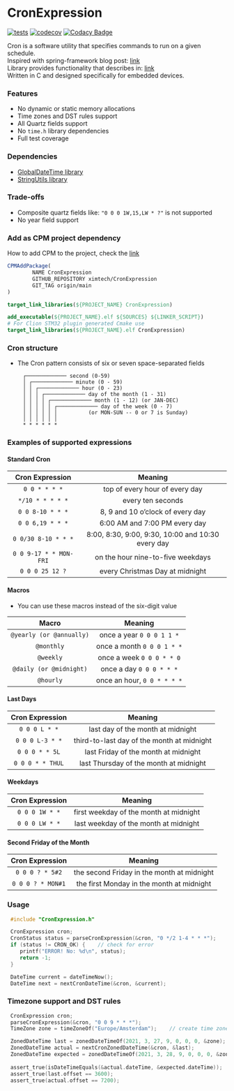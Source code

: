 # CronExpression

[![tests](https://github.com/ximtech/CronExpression/actions/workflows/cmake-ci.yml/badge.svg?branch=main)](https://github.com/ximtech/CronExpression/actions/workflows/cmake-ci.yml)
[![codecov](https://codecov.io/gh/ximtech/CronExpression/branch/main/graph/badge.svg?token=i7dQ3yGhTj)](https://codecov.io/gh/ximtech/CronExpression)
[![Codacy Badge](https://app.codacy.com/project/badge/Grade/0a5a72592b2c4d438331ae980b3953b8)](https://www.codacy.com/gh/ximtech/CronExpression/dashboard)

Cron is a software utility that specifies commands to run on a given schedule. \
Inspired with spring-framework blog
post: [link](https://spring.io/blog/2020/11/10/new-in-spring-5-3-improved-cron-expressions) \
Library provides functionality that describes
in: [link](http://www.quartz-scheduler.org/documentation/quartz-2.3.0/tutorials/crontrigger.html) \
Written in C and designed specifically for embedded devices.

### Features

- No dynamic or static memory allocations
- Time zones and DST rules support
- All Quartz fields support
- No `time.h` library dependencies
- Full test coverage

### Dependencies

- [GlobalDateTime library](https://github.com/ximtech/GlobalDateTime)
- [StringUtils library](https://github.com/ximtech/StringUtils)

### Trade-offs

- Composite quartz fields like: `"0 0 0 1W,15,LW * ?"` is not supported
- No year field support

### Add as CPM project dependency

How to add CPM to the project, check the [link](https://github.com/cpm-cmake/CPM.cmake)

```cmake
CPMAddPackage(
        NAME CronExpression
        GITHUB_REPOSITORY ximtech/CronExpression
        GIT_TAG origin/main
)

target_link_libraries(${PROJECT_NAME} CronExpression)
```

```cmake
add_executable(${PROJECT_NAME}.elf ${SOURCES} ${LINKER_SCRIPT})
# For Clion STM32 plugin generated Cmake use 
target_link_libraries(${PROJECT_NAME}.elf CronExpression)
```

### Cron structure

- The Cron pattern consists of six or seven space-separated fields

```text
     ┌───────────── second (0-59)
     │ ┌───────────── minute (0 - 59)
     │ │ ┌───────────── hour (0 - 23)
     │ │ │ ┌───────────── day of the month (1 - 31)
     │ │ │ │ ┌───────────── month (1 - 12) (or JAN-DEC)
     │ │ │ │ │ ┌───────────── day of the week (0 - 7)
     │ │ │ │ │ │          (or MON-SUN -- 0 or 7 is Sunday)
     │ │ │ │ │ │
     * * * * * *
```

### Examples of supported expressions

#### Standard Cron

|  **Cron Expression**       |                    **Meaning**                       |
|:--------------------:	     |:-------------------------------------------------:	|
|      `0 0 * * * *`         |           top of every hour of every day             |
|    `*/10 * * * * *`        |                 every ten seconds                    |
|    `0 0 8-10 * * *`        |          8, 9 and 10 o’clock of every day            |
|    `0 0 6,19 * * *`        |           6:00 AM and 7:00 PM every day              |
|   `0 0/30 8-10 * * *`      | 8:00, 8:30, 9:00, 9:30, 10:00 and 10:30 every day    |
| `0 0 9-17 * * MON-FRI`     |         on the hour nine-to-five weekdays            |
|     `0 0 0 25 12 ?`        |          every Christmas Day at midnight             |

#### Macros

- You can use these macros instead of the six-digit value

|         **Macro**        	    |         **Meaning**         	|
|:------------------------:	    |:---------------------------:	|
| `@yearly (or @annually)` 	    |  once a year `0 0 0 1 1 *`  	|
|        `@monthly`        	    |  once a month `0 0 0 1 * *` 	|
|        `@weekly`         	    |  once a week `0 0 0 * * 0`  	|
|   `@daily (or @midnight)`  	|   once a day `0 0 0 * * *`  	|
|          `@hourly`         	| once an hour, `0 0 * * * *` 	|

#### Last Days

| **Cron Expression** 	    |                 **Meaning**                	|
|:-------------------:	    |:------------------------------------------:	|
|     `0 0 0 L * *`     	|      last day of the month at midnight     	|
|    `0 0 0 L-3 * *`    	| third-to-last day of the month at midnight 	|
|     `0 0 0 * * 5L`    	|    last Friday of the month at midnight    	|
|    `0 0 0 * * THUL`   	|   last Thursday of the month at midnight   	|

#### Weekdays

| **Cron Expression** 	|               **Meaning**              	|
|:-------------------:	|:--------------------------------------:	|
|    `0 0 0 1W * *`   	| first weekday of the month at midnight 	|
|    `0 0 0 LW * *`   	| last weekday of the month at midnight  	|

#### Second Friday of the Month

| **Cron Expression** 	|                 **Meaning**                	|
|:-------------------:	|:------------------------------------------:	|
|   `0 0 0 ? * 5#2`   	| the second Friday in the month at midnight 	|
|  `0 0 0 ? * MON#1`  	| the first Monday in the month at midnight  	|

### Usage
```c
 #include "CronExpression.h"

 CronExpression cron;
 CronStatus status = parseCronExpression(&cron, "0 */2 1-4 * * *");
 if (status != CRON_OK) {    // check for error
    printf("ERROR! No: %d\n", status);
    return -1;
 }

 DateTime current = dateTimeNow();
 DateTime next = nextCronDateTime(&cron, &current);
```

### Timezone support and DST rules
```c
 CronExpression cron;
 parseCronExpression(&cron, "0 0 9 * * *");
 TimeZone zone = timeZoneOf("Europe/Amsterdam");    // create time zone

 ZonedDateTime last = zonedDateTimeOf(2021, 3, 27, 9, 0, 0, 0, &zone);   // Amsterdam winter time has 3600s UTC offset, and clock is moved one hour forward 28 march at 01:00 o'clock
 ZonedDateTime actual = nextCronZonedDateTime(&cron, &last);                 // moving from summer to winter time
 ZonedDateTime expected = zonedDateTimeOf(2021, 3, 28, 9, 0, 0, 0, &zone);   // summer time has 7200s UTC offset
 
 assert_true(isDateTimeEquals(&actual.dateTime, &expected.dateTime));   // check that dates calculated correctly
 assert_true(last.offset == 3600);
 assert_true(actual.offset == 7200);
```
